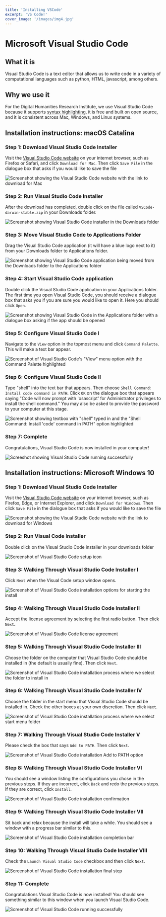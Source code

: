 ```yaml
---
title: 'Installing VSCode'
excerpt: 'VS Code!'
cover_image: '/images/img4.jpg'
---
```


# Microsoft Visual Studio Code

## What it is

Visual Studio Code is a text editor that allows us to write code in a variety of computational languages such as python, HTML, javascript, among others.

## Why we use it

For the Digital Humanities Research Institute, we use Visual Studio Code because it supports [syntax highlighting](https://en.wikipedia.org/wiki/Syntax_highlighting), it is free and built on open source, and it is consistent across Mac, Windows, and Linux systems.

## Installation instructions: macOS Catalina

### Step 1: Download Visual Studio Code Installer

Visit the [Visual Studio Code website](https://code.visualstudio.com/) on your internet browser, such as Firefox or Safari, and click `Download for Mac`. Then click `Save File` in the dialogue box that asks if you would like to save the file

![Screenshot showing the Visual Studio Code website with the link to download for Mac](/images/guides/vscode_mac_1.png)

### Step 2: Run Visual Studio Code Installer

After the download has completed, double click on the file called `VSCode-darwin-stable.zip` in your Downloads folder. 

![Screenshot showing Visual Studio Code installer in the Downloads folder](/images/guides/vscode_mac_2.png)

### Step 3: Move Visual Studio Code to Applications Folder

Drag the Visual Studio Code application (it will have a blue logo next to it) from your Downloads folder to Applications folder.

![Screenshot showing Visual Studio Code application being moved from the Downloads folder to the Applications folder](/images/guides/vscode_mac_3.png)

### Step 4: Start Visual Studio Code application

Double click the Visual Studio Code application in your Applications folder. The first time you open Visual Studio Code, you should receive a dialogue box that asks you if you are sure you would like to open it. Here you should click `Open`. 

![Screenshot showing Visual Studio Code in the Applications folder with a dialogue box asking if the app should be opened](/images/guides/vscode_mac_4.png)

### Step 5: Configure Visual Studio Code I

Navigate to the `View` option in the topmost menu and click `Command Palette`. This will make a text bar appear.

![Screenshot of Visual Studio Code's "View" menu option with the Command Palette highlighted](/images/guides/vscode_mac_5.png)

### Step 6: Configure Visual Studio Code II

Type "shell" into the text bar that appears. Then choose `Shell Command: Install code command in PATH`. Click `OK` on the dialogue box that appears saying "Code will now prompt with 'osascript' for Administrator privileges to install the shell command." You may also be asked to provide the password to your computer at this stage.

![Screenshot showing textbox with "shell" typed in and the "Shell Command: Install 'code' command in PATH" option highlighted](/images/guides/vscode_mac_6.png)

### Step 7: Complete

Congratulations, Visual Studio Code is now installed in your computer!

![Screeshot showing Visual Studio Code running successfully](/images/guides/vscode_mac_7.png)

## Installation instructions: Microsoft Windows 10

### Step 1: Download Visual Studio Code Installer

Visit the [Visual Studio Code website](https://code.visualstudio.com/) on your internet browser, such as Firefox, Edge, or Internet Explorer, and click `Download for Windows`. Then click `Save File` in the dialogue box that asks if you would like to save the file

![Screenshot showing the Visual Studio Code website with the link to download for Windows](/images/guides/vscode1.png) 

### Step 2: Run Visual Code Installer

Double click on the Visual Studio Code installer in your downloads folder

![Screenshot of Visual Studio Code setup icon](/images/guides/vscode2.png)

### Step 3: Walking Through Visual Studio Code Installer I

Click `Next` when the Visual Code setup window opens.

![Screenshot of Visual Studio Code installation options for starting the install](/images/guides/vscode3.png)

### Step 4: Walking Through Visual Studio Code Installer II

Accept the license agreement by selecting the first radio button. Then click `Next`.

![Screenshot of Visual Studio Code license agreement](/images/guides/vscode4.png)

### Step 5: Walking Through Visual Studio Code Installer III

Choose the folder on the computer that Visual Studio Code should be installed in (the default is usually fine). Then click `Next`.

![Screenshot of Visual Studio Code installation process where we select the folder to install in](/images/guides/vscode5.png)

### Step 6: Walking Through Visual Studio Code Installer IV

Choose the folder in the start menu that Visual Studio Code should be installed in. Check the other boxes at your own discretion. Then click `Next`.

![Screenshot of Visual Studio Code installation process where we select start menu folder](/images/guides/vscode6.png)

### Step 7: Walking Through Visual Studio Code Installer V

Please check the box that says `Add to PATH`. Then click `Next`.

![Screenshot of Visual Studio Code installation Add to PATH option](/images/guides/vscode7.png)

### Step 8: Walking Through Visual Studio Code Installer VI

You should see a window listing the configurations you chose in the previous steps. If they are incorrect, click `Back` and redo the previous steps. If they are correct, click `Install`.

![Screenshot of Visual Studio Code installation confirmation](/images/guides/vscode8.png)

### Step 9: Walking Through Visual Studio Code Installer VII

Sit back and relax because the install will take a while. You should see a window with a progress bar similar to this.

![Screenshot of Visual Studio Code installation completion bar](/images/guides/vscode9.png)

### Step 10: Walking Through Visual Studio Code Installer VIII

Check the `Launch Visual Studio Code` checkbox and then click `Next`.

![Screenshot of Visual Studio Code installation final step](/images/guides/vscode10.png)

### Step 11: Complete

Congratulations Visual Studio Code is now installed! You should see something similar to this window when you launch Visual Studio Code.

![Screenshot of Visual Studio Code running successfully](/images/guides/vscode11.png)
